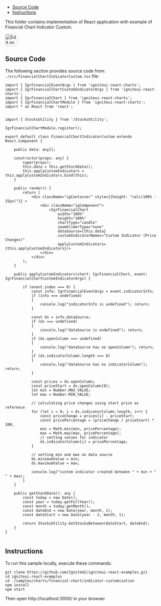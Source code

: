 <!-- NOTE: do not change this file because it will be auto re-generated from template file: -->
<!-- https://github.com/IgniteUI/igniteui-react-examples/tree/master/sample-template-files/ReadMe.md -->

<!-- ## Table of Contents -->
<!-- - [Sample Preview](#Sample-Preview) -->
- [Source Code](#Source-Code)
- [Instructions](#Instructions)

This folder contains implementation of React application with example of Financial Chart Indicator Custom.
<!-- in the Financial Chart component -->
<!-- [Financial Chart](https://infragistics.com/Reactsite/components/financial-chart.html) -->

<html lang="en" xmlns="http://www.w3.org/1999/xhtml">
    <body>
        <a target="_blank" href="https://codesandbox.io/s/github/IgniteUI/igniteui-react-examples/tree/master/samples/charts/financial-chart/indicator-customization?fontsize=14&hidenavigation=1&theme=dark&view=preview&file=/src/FinancialChartIndicatorCustom.tsx" rel="noopener noreferrer">
            <img height="40px" style="border-radius: 0.25rem" alt="Edit on CodeSandbox" src="https://static.infragistics.com/xplatform/images/sandbox/code.png"/>
        </a>
        <!-- <a target="_blank"
href="https://codesandbox.io/s/github/IgniteUI/igniteui-react-examples/tree/master/samples/maps/geo-map/binding-csv-points?fontsize=14&hidenavigation=1&theme=dark&view=preview">
            <img alt="Edit Sample" src="https://codesandbox.io/static/img/play-codesandbox.svg"/>
        </a> -->
        <!-- <a target="_blank" style="margin-left: 0.5rem"
href="https://codesandbox.io/embed/github/IgniteUI/igniteui-react-examples/tree/master/samples/charts/financial-chart/indicator-customization?fontsize=14&hidenavigation=1&theme=dark&view=preview&file=/src/FinancialChartIndicatorCustom.tsx">
            <img height="40px" style="border-radius: 5px" alt="View on CodeSandbox" src="https://static.infragistics.com/xplatform/images/sandbox/view.png"/>
        </a> -->
        <!-- <a target="_blank"
href="https://codesandbox.io/embed/github/IgniteUI/igniteui-react-examples/tree/master/samples/maps/geo-map/binding-csv-points?fontsize=14&hidenavigation=1&theme=dark&view=preview">
            <img alt="View on CodeSandbox" src="https://static.infragistics.com/xplatform/images/sandbox/view.png"/>
        </a>
https://codesandbox.io/embed/react-treemap-overview-rtb45
https://codesandbox.io/static/img/play-codesandbox.svg
https://codesandbox.io/embed/react-treemap-overview-rtb45?view=browser -->
    </body>
</html>

<!-- ## Sample Preview -->

<!-- <iframe
  src="https://codesandbox.io/embed/github/IgniteUI/igniteui-react-examples/tree/master/samples/charts/financial-chart/indicator-customization?fontsize=14&hidenavigation=1&theme=dark&view=preview&file=/src/FinancialChartIndicatorCustom.tsx"
  style="width:100%; height:400px; border:0; border-radius: 4px; overflow:hidden;"
  allow="accelerometer; ambient-light-sensor; camera; encrypted-media; geolocation; gyroscope; hid; microphone; midi; payment; usb; vr"
  sandbox="allow-forms allow-modals allow-popups allow-presentation allow-same-origin allow-scripts"
></iframe> -->

## Source Code

The following section provides source code from:
`./src/FinancialChartIndicatorCustom.tsx` file:

```tsx
import { IgrFinancialEventArgs } from 'igniteui-react-charts';
import { IgrFinancialChartCustomIndicatorArgs } from 'igniteui-react-charts';
import { IgrFinancialChart } from 'igniteui-react-charts';
import { IgrFinancialChartModule } from 'igniteui-react-charts';
import * as React from 'react';


import { StocksUtility } from '/StocksUtility';

IgrFinancialChartModule.register();

export default class FinancialChartIndicatorCustom extends React.Component {

    public data: any[];

    constructor(props: any) {
        super(props);
        this.data = this.getStockData();
        this.applyCustomIndicators = this.applyCustomIndicators.bind(this);
    }

    public render() {
        return (
            <div className="igContainer" style={{height: "calc(100% - 25px)"}} >
                <div className="igComponent">
                    <IgrFinancialChart
                        width="100%"
                        height="100%"
                        chartType="candle"
                        zoomSliderType="none"
                        dataSource={this.data}
                        customIndicatorNames="Custom Indicator (Price Changes)"
                        applyCustomIndicators={this.applyCustomIndicators}/>
                </div>
            </div>
        );
    }

    public applyCustomIndicators(chart: IgrFinancialChart, event: IgrFinancialChartCustomIndicatorArgs) {

        if (event.index === 0) {
            const info: IgrFinancialEventArgs = event.indicatorInfo;
            if (info === undefined)
            {
                console.log("indicatorInfo is undefined"); return;
            }

            const ds = info.dataSource;
            if (ds === undefined)
            {
                console.log("dataSource is undefined"); return;
            }
            if (ds.openColumn === undefined)
            {
                console.log("dataSource has no openColumn"); return;
            }
            if (ds.indicatorColumn.length === 0)
            {
                console.log("dataSource has no indicatorColumn"); return;
            }

            const prices = ds.openColumn;
            const priceStart = ds.openColumn[0];
            let min = Number.MAX_VALUE;
            let max = Number.MIN_VALUE;

            // calculating price changes using start price as reference
            for (let i = 0; i < ds.indicatorColumn.length; i++) {
                const priceChange = prices[i] - priceStart;
                const pricePercentage = (priceChange / priceStart) * 100;
                min = Math.min(min, pricePercentage);
                max = Math.max(max, pricePercentage);
                // setting values for indicator
                ds.indicatorColumn[i] = pricePercentage;
            }

            // setting min and max on data source
            ds.minimumValue = min;
            ds.maximumValue = max;

            console.log("custom indicator created between " + min + "  " + max);
        }
    }

    public getStockData(): any {
        const today = new Date();
        const year = today.getFullYear();
        const month = today.getMonth();
        const dateEnd = new Date(year, month, 1);
        const dateStart = new Date(year - 2, month, 1);

        return StocksUtility.GetStocksBetween(dateStart, dateEnd);
    }
}


```

## Instructions
To run this sample locally, execute these commands:

```
git clone https://github.com/IgniteUI/igniteui-react-examples.git
cd igniteui-react-examples
cd ./samples/charts/financial-chart/indicator-customization
npm install
npm start

```

Then open http://localhost:3000/ in your browser

